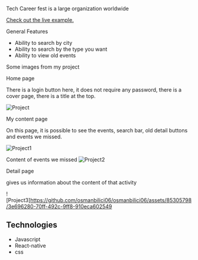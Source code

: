 Tech Career fest is a large organization worldwide 

[Check out the live example.](https://github.com/osmanbilici06/react-native-bootcamp-final-project)

 General Features

- Ability to search by city
- Ability to search by the type you want
- Ability to view old events

Some images from my project

Home page

There is a login button here, it does not require any password, there is a cover page, there is a title at the top.

![Project](https://github-production-user-asset-6210df.s3.amazonaws.com/85305798/270920540-d47bd046-52ec-4054-9ee4-3edff69ed61f.png)

My content page

On this page, it is possible to see the events, search bar, old detail buttons and events we missed.

![Project1](https://github-production-user-asset-6210df.s3.amazonaws.com/85305798/270925097-9415ae4e-c7e9-4256-a863-8be2ba353c39.png)

Content of events we missed
![Project2](https://github.com/osmanbilici06/osmanbilici06/assets/85305798/be35cc3d-a3ee-414b-a000-1b05f4af08ad)

Detail page

gives us information about the content of that activity

![Project3]https://github.com/osmanbilici06/osmanbilici06/assets/85305798/3e696280-70ff-492c-9ff8-910eca602549

## Technologies

- Javascript
- React-native
- css
